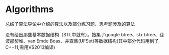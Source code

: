 # Algorithms

总结了算法导论中介绍的算法以及部分练习题、思考题涉及的算法

没有给出那些基本数据结构（STL中就有）。搜集了google btree、stx btree、斐波那契堆、van Emde Boas、并查集(UFSet)等数据结构(其中部分代码用到了C++11,需用VS2013编译)
